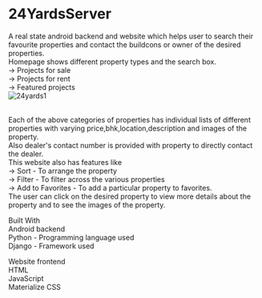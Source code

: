 # 24YardsServer
A real state android backend and website which helps user to search their favourite properties and contact the buildcons or owner of the desired properties.<br>
Homepage shows different property types and the search box.<br>
-> Projects for sale<br>
-> Projects for rent<br>
-> Featured projects<br>
![24yards1](https://user-images.githubusercontent.com/30291288/35052395-7d54379e-fbcd-11e7-8e65-09a843e4df7d.png)

<br>
Each of the above categories of properties has individual lists of different properties with varying price,bhk,location,description and images of the property.<br>
Also dealer's contact number is provided with property to directly contact the dealer.<br>
This website also has features like <br>
-> Sort - To arrange the property<br>
-> Filter - To filter across the various properties<br>
-> Add to Favorites - To add a particular property to favorites.<br>
The user can click on the desired property to view more details about the property and to see the images of the property.<br>

Built With<br>
Android backend<br>
Python - Programming language used<br>
Django - Framework used<br>

Website frontend<br>
HTML<br>
JavaScript<br>
Materialize CSS<br>
